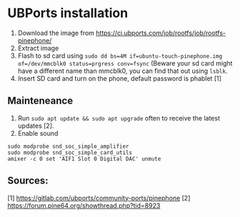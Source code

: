 # UBPorts installation

1. Download the image from https://ci.ubports.com/job/rootfs/job/rootfs-pinephone/
2. Extract image
3. Flash to sd card using `sudo dd bs=4M if=ubuntu-touch-pinephone.img of=/dev/mmcblk0 status=prgress conv=fsync` (Beware your sd card might have a different name than mmcblk0, you can find that out using `lsblk`.
4. Insert SD card and turn on the phone, default password is phablet
[1]

## Mainteneance
1. Run `sudo apt update && sudo apt upgrade` often to receive the latest updates [2].
2. Enable sound
```
sudo modprobe snd_soc_simple_amplifier
sudo modprobe snd_soc_simple_card_utils
amixer -c 0 set 'AIF1 Slot 0 Digital DAC' unmute
```


## Sources:
[1] https://gitlab.com/ubports/community-ports/pinephone
[2] https://forum.pine64.org/showthread.php?tid=8923
